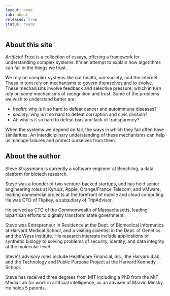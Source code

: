 ```yaml
---
layout: page
tab: about
released: true
status: ready
---
```


## About this site

*Artificial Trust* is a collection of essays, offering
a framework for understanding complex systems. It's an attempt to
explain how algorithms can fail in the things we trust.

We rely on complex systems like our health, our society, and the internet.
These in turn rely on mechanisms to govern themselves and to
evolve. These mechanisms involve feedback and selective pressure,
which in turn rely on some mechanisms of recognition and trust. Some
of the problems we wish to understand better are:

* *health*: why is it so hard to defeat cancer and autoimmune diseases?
* *society*: why is it so hard to defeat corruption and civic division?
* *AI*: why is it so hard to defeat bias and lack of transparency?

When the systems we depend on fail, the ways in which
they fail often have similarities. An interdiciplinary understanding
of these mechanisms can help us manage failures and protect ourselves
from them.

<p class="mb-5"></p>

## About the author

Steve Strassmann is currently a software engineer at Benchling, a data
platform for biotech research.

Steve was a founder of two venture-backed startups, and has held
senior engineering roles at Kyruus, Apple, Orange/France Telecom, and
VMware, leading commercial projects at the forefront of mobile and
cloud computing. He was CTO of Flipkey, a subsidiary of TripAdvisor.

He served as CTO of the Commonwealth of Massachusetts, leading
bipartisan efforts to digitally transform state government.

Steve was Entrepreneur in Residence at the Dept. of Biomedical
Informatics at Harvard Medical School, and a visiting scientist in the
Dept. of Genetics and the Wyss Institute.  His research interests
include applications of synthetic biology to solving problems of
security, identity, and data integrity at the molecular level.

Steve's advisory roles include Healthcare Financial, Inc., the Harvard
iLab, and the Technology and Public Purpose Project at the Harvard
Kennedy School.

Steve has received three degrees from MIT including a PhD from the MIT
Media Lab for work in artificial intelligence, as an advisee of Marvin
Minsky. He holds 5 patents.
